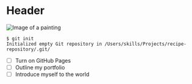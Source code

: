 # Header
![Image of a painting](https://user-images.githubusercontent.com/77891747/224015497-7dc7b63e-e7cb-40c9-ba5f-80535cb9ed20.jpeg)
```
$ git init
Initialized empty Git repository in /Users/skills/Projects/recipe-repository/.git/
```
- [ ] Turn on GitHub Pages
- [ ] Outline my portfolio
- [ ] Introduce myself to the world

